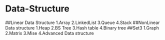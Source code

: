 # Data-Structure
##Linear Data Structure
1.Array 
2.LinkedList
3.Queue
4.Stack
##NonLinear Data structure
1.Heap
2.BS Tree
3.Hash table
4.Binary tree
##Set3
1.Graph
2.Matrix
3.Mise
4.Advanced Data structure
